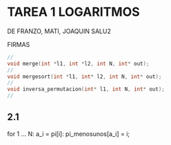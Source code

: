 # TAREA 1 LOGARITMOS
DE FRANZO, MATI, JOAQUIN
SALU2

FIRMAS

```C
//
void merge(int *l1, int *l2, int N, int* out);
//
void mergesort(int *l1, int* l2, int N, int* out);
//
void inversa_permutacion(int* l1, int N, int* out);
//
```

## 2.1

for 1 ... N:
  a_i = pi[i]:
  pi_menosunos[a_i] = i;

